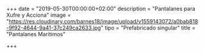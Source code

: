 +++
date = "2019-05-30T00:00:00+02:00"
description = "Pantalanes para Xufre y Acciona"
image = "https://res.cloudinary.com/barnes18/image/upload/v1559143072/a0bab818-9f92-4644-9a41-37c249ca2633.jpg"
tipo = "Prefabricado singular"
title = "Pantalanes Maritimos"

+++
